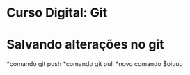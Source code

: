 # Curso Digital: Git   

# Salvando alterações no git
*comando git push
*comando git pull
*novo comando
$oiuuu